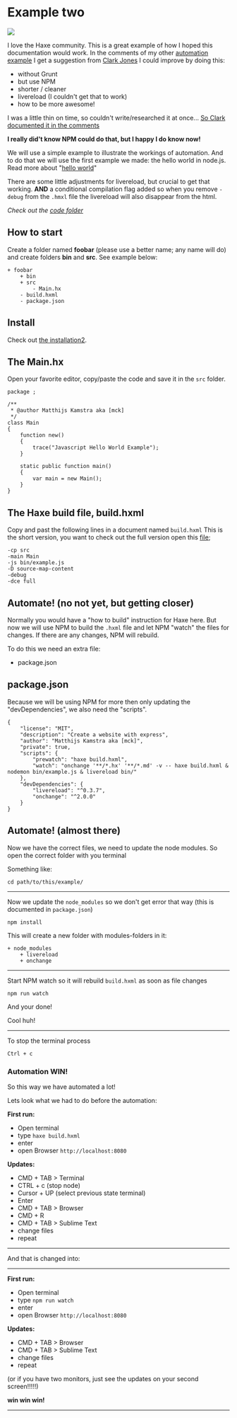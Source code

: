# Example two

![](https://www.npmjs.com/static/images/npm-logo.svg)

I love the Haxe community. This is a great example of how I hoped this documentation would work.
In the comments of my other [automation example](example.md) I get a suggestion from [Clark Jones](https://disqus.com/home/discussion/haxeandnodejs/haxe_and_nodejs_91/#comment-2291149693) I could improve by doing this:

- without Grunt
- but use NPM
- shorter / cleaner
- livereload (I couldn't get that to work)
- how to be more awesome!


I was a little thin on time, so couldn't write/researched it at once... [So Clark documented it in the comments](https://disqus.com/home/discussion/haxeandnodejs/haxe_and_nodejs_91/#comment-2292315372)

**I really did't know NPM could do that, but I happy I do know now!**

We will use a simple example to illustrate the workings of automation.
And to do that we will use the first example we made: the hello world in node.js.
Read more about "[hello world](../00helloworld/about.md)"

There are some little adjustments for livereload, but crucial to get that working.
**AND** a conditional compilation flag added so when you remove `-debug` from the `.hmxl` file the livereload will also disappear from the html.


_Check out the [code folder](https://github.com/MatthijsKamstra/haxejs/tree/master/11automation/code2)_

## How to start

Create a folder named **foobar** (please use a better name; any name will do) and create folders **bin** and **src**.
See example below:

```
+ foobar
	+ bin
	+ src
		- Main.hx
	- build.hxml
	- package.json
```


## Install

Check out [the installation2](installation2.md).


## The Main.hx

Open your favorite editor, copy/paste the code and save it in the `src` folder.

```
package ;

/**
 * @author Matthijs Kamstra aka [mck]
 */
class Main
{
	function new()
	{
		trace("Javascript Hello World Example");
	}

	static public function main()
	{
		var main = new Main();
	}
}

```


## The Haxe build file, build.hxml

Copy and past the following lines in a document named `build.hxml`
This is the short version, you want to check out the full version open this [file](/code2/build.hxml);

```
-cp src
-main Main
-js bin/example.js
-D source-map-content
-debug
-dce full
```



## Automate! (no not yet, but getting closer)

Normally you would have a "how to build" instruction for Haxe here.
But now we will use NPM to build the `.hxml` file and let NPM "watch" the files for changes.
If there are any changes, NPM will rebuild.


To do this we need an extra file:

- package.json

## package.json

Because we will be using NPM for more then only updating the "devDependencies", we also need the "scripts".

```
{
	"license": "MIT",
	"description": "Create a website with express",
	"author": "Matthijs Kamstra aka [mck]",
	"private": true,
	"scripts": {
		"prewatch": "haxe build.hxml",
		"watch": "onchange '**/*.hx' '**/*.md' -v -- haxe build.hxml & nodemon bin/example.js & livereload bin/"
  	},
  	"devDependencies": {
		"livereload": "^0.3.7",
		"onchange": "^2.0.0"
  	}
}

```


## Automate! (almost there)

Now we have the correct files, we need to update the node modules.
So open the correct folder with you terminal

Something like:

```
cd path/to/this/example/
```

----

Now we update the `node_modules` so we don't get error that way (this is documented in `package.json`)

```
npm install
```

This will create a new folder with modules-folders in it:

```
+ node_modules
	+ livereload
	+ onchange

```

----


Start NPM watch so it will rebuild `build.hxml` as soon as file changes

```
npm run watch
```

And your done!


Cool huh!

----

To stop the terminal process

```
Ctrl + c
```



### Automation WIN!

So this way we have automated a lot!

Lets look what we had to do before the automation:


**First run:**

- Open terminal
- type `haxe build.hxml`
- enter
- open Browser `http://localhost:8080`

**Updates:**

- CMD + TAB > Terminal
- CTRL + c (stop node)
- Cursor + UP (select previous state terminal)
- Enter
- CMD + TAB > Browser
- CMD + R
- CMD + TAB > Sublime Text
- change files
- repeat

----

And that is changed into:

----

**First run:**

- Open terminal
- type `npm run watch`
- enter
- open Browser `http://localhost:8080`

**Updates:**

- CMD + TAB > Browser
- CMD + TAB > Sublime Text
- change files
- repeat


(or if you have two monitors, just see the updates on your second screen!!!!!)


**win win win!**


-----
